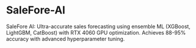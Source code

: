# SaleFore-AI
SaleFore AI: Ultra-accurate sales forecasting using ensemble ML (XGBoost, LightGBM, CatBoost) with RTX 4060 GPU optimization. Achieves 88-95% accuracy with advanced hyperparameter tuning.
